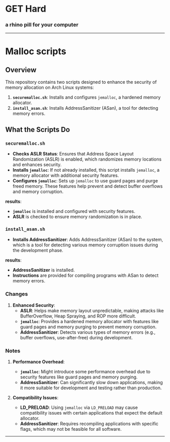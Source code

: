 # GET Hard 
### a rhino pill for your computer
----- 
# Malloc scripts
## Overview

This repository contains two scripts designed to enhance the security of memory allocation on Arch Linux systems:

1. **`securemalloc.sh`**: Installs and configures `jemalloc`, a hardened memory allocator.
2. **`install_asan.sh`**: Installs AddressSanitizer (ASan), a tool for detecting memory errors.

## What the Scripts Do

### `securemalloc.sh`

- **Checks ASLR Status**: Ensures that Address Space Layout Randomization (ASLR) is enabled, which randomizes memory locations and enhances security.
- **Installs `jemalloc`**: If not already installed, this script installs `jemalloc`, a memory allocator with additional security features.
- **Configures `jemalloc`**: Sets up `jemalloc` to use guard pages and purge freed memory. These features help prevent and detect buffer overflows and memory corruption.

**results**:
- **`jemalloc`** is installed and configured with security features.
- **ASLR** is checked to ensure memory randomization is in place.

### `install_asan.sh`

- **Installs AddressSanitizer**: Adds AddressSanitizer (ASan) to the system, which is a tool for detecting various memory corruption issues during the development phase.

**results**:
- **AddressSanitizer** is installed.
- **Instructions** are provided for compiling programs with ASan to detect memory errors.



### Changes

1. **Enhanced Security**:
   - **ASLR**: Helps make memory layout unpredictable, making attacks like BufferOverflow, Heap Spraying, and ROP more difficult.
   - **`jemalloc`**: Provides a hardened memory allocator with features like guard pages and memory purging to prevent memory corruption.
   - **AddressSanitizer**: Detects various types of memory errors (e.g., buffer overflows, use-after-free) during development.


### Notes

1. **Performance Overhead**:
   - **`jemalloc`**: Might introduce some performance overhead due to security features like guard pages and memory purging.
   - **AddressSanitizer**: Can significantly slow down applications, making it more suitable for development and testing rather than production.

2. **Compatibility Issues**:
   - **LD_PRELOAD**: Using `jemalloc` via `LD_PRELOAD` may cause compatibility issues with certain applications that expect the default allocator.
   - **AddressSanitizer**: Requires recompiling applications with specific flags, which may not be feasible for all software.
---



